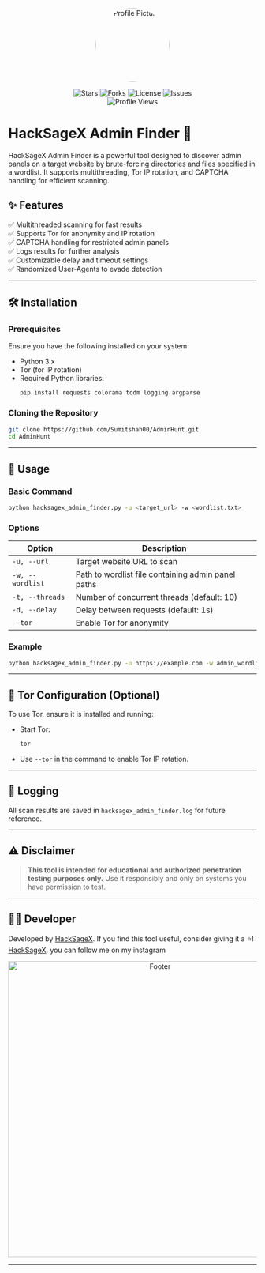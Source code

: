 <p align="center">
  <img src="https://github.com/Sumitshah00.png" width="150" height="150" style="border-radius: 50%;" alt="Profile Picture"/>
</p>
<p align="center">
  <img src="https://img.shields.io/github/stars/Sumitshah00/AdminHunt?style=for-the-badge" alt="Stars">
  <img src="https://img.shields.io/github/forks/Sumitshah00/AdminHunt?style=for-the-badge" alt="Forks">
  <img src="https://img.shields.io/github/license/Sumitshah00/AdminHunt?style=for-the-badge" alt="License">
  <img src="https://img.shields.io/github/issues/Sumitshah00/AdminHunt?style=for-the-badge" alt="Issues">
  <br>
  <img src="https://komarev.com/ghpvc/?username=Sumitshah00&color=blue&style=flat" alt="Profile Views">
</p>

# HackSageX Admin Finder 🚀

HackSageX Admin Finder is a powerful tool designed to discover admin panels on a target website by brute-forcing directories and files specified in a wordlist. It supports multithreading, Tor IP rotation, and CAPTCHA handling for efficient scanning.

## ✨ Features
✅ Multithreaded scanning for fast results  
✅ Supports Tor for anonymity and IP rotation  
✅ CAPTCHA handling for restricted admin panels  
✅ Logs results for further analysis  
✅ Customizable delay and timeout settings  
✅ Randomized User-Agents to evade detection  

---

## 🛠️ Installation

### Prerequisites
Ensure you have the following installed on your system:
- Python 3.x
- Tor (for IP rotation)
- Required Python libraries:
  ```sh
  pip install requests colorama tqdm logging argparse
  ```

### Cloning the Repository
```sh
git clone https://github.com/Sumitshah00/AdminHunt.git
cd AdminHunt
```

---

## 🚀 Usage
### Basic Command
```sh
python hacksagex_admin_finder.py -u <target_url> -w <wordlist.txt>
```

### Options
| Option       | Description                                  |
|-------------|------------------------------------------|
| `-u, --url` | Target website URL to scan              |
| `-w, --wordlist` | Path to wordlist file containing admin panel paths |
| `-t, --threads` | Number of concurrent threads (default: 10) |
| `-d, --delay` | Delay between requests (default: 1s) |
| `--tor` | Enable Tor for anonymity |

### Example
```sh
python hacksagex_admin_finder.py -u https://example.com -w admin_wordlist.txt -t 20 --tor
```

---

## 🥷 Tor Configuration (Optional)
To use Tor, ensure it is installed and running:
- Start Tor:
  ```sh
  tor
  ```
- Use `--tor` in the command to enable Tor IP rotation.

---

## 🐜 Logging
All scan results are saved in `hacksagex_admin_finder.log` for future reference.

---

## ⚠️ Disclaimer
> **This tool is intended for educational and authorized penetration testing purposes only.** Use it responsibly and only on systems you have permission to test.

---

## 🧑‍💻 Developer
Developed by [HackSageX](https://github.com/Sumitshah00). If you find this tool useful, consider giving it a ⭐!
             [HackSageX](https://instagram.com/hacksagex). you can follow me on my instagram
<p align="center">
  <img src="https://github.com/byteassassins/hacksagex_admin_finder/assets/footer.png" alt="Footer" width="600">
</p>

---


